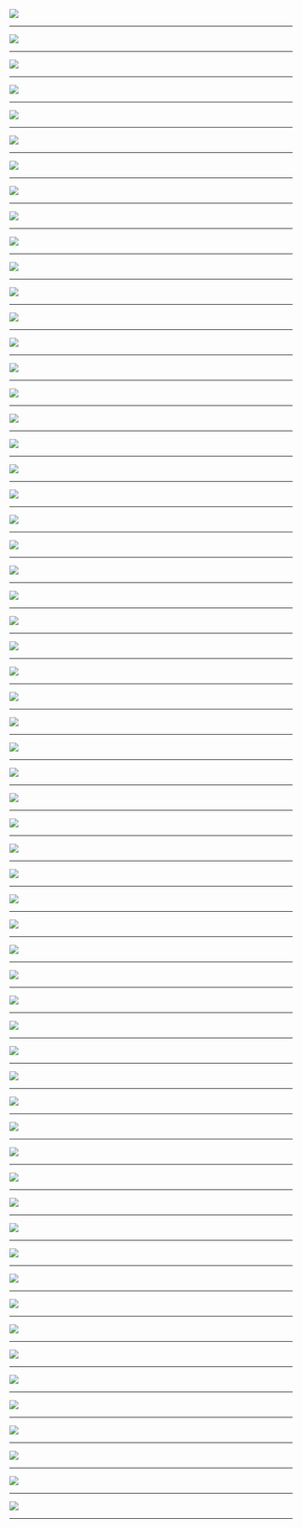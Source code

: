 

<a href='http://gfw-breaker.win/pdf/zx94-sj/p001.png'><img src='http://gfw-breaker.win/pdf/zx94-sj/p001.png'/></a>
<hr/>
<a href='http://gfw-breaker.win/pdf/zx94-sj/p002.png'><img src='http://gfw-breaker.win/pdf/zx94-sj/p002.png'/></a>
<hr/>
<a href='http://gfw-breaker.win/pdf/zx94-sj/p003.png'><img src='http://gfw-breaker.win/pdf/zx94-sj/p003.png'/></a>
<hr/>
<a href='http://gfw-breaker.win/pdf/zx94-sj/p004.png'><img src='http://gfw-breaker.win/pdf/zx94-sj/p004.png'/></a>
<hr/>
<a href='http://gfw-breaker.win/pdf/zx94-sj/p005.png'><img src='http://gfw-breaker.win/pdf/zx94-sj/p005.png'/></a>
<hr/>
<a href='http://gfw-breaker.win/pdf/zx94-sj/p006.png'><img src='http://gfw-breaker.win/pdf/zx94-sj/p006.png'/></a>
<hr/>
<a href='http://gfw-breaker.win/pdf/zx94-sj/p007.png'><img src='http://gfw-breaker.win/pdf/zx94-sj/p007.png'/></a>
<hr/>
<a href='http://gfw-breaker.win/pdf/zx94-sj/p008.png'><img src='http://gfw-breaker.win/pdf/zx94-sj/p008.png'/></a>
<hr/>
<a href='http://gfw-breaker.win/pdf/zx94-sj/p009.png'><img src='http://gfw-breaker.win/pdf/zx94-sj/p009.png'/></a>
<hr/>
<a href='http://gfw-breaker.win/pdf/zx94-sj/p010.png'><img src='http://gfw-breaker.win/pdf/zx94-sj/p010.png'/></a>
<hr/>
<a href='http://gfw-breaker.win/pdf/zx94-sj/p011.png'><img src='http://gfw-breaker.win/pdf/zx94-sj/p011.png'/></a>
<hr/>
<a href='http://gfw-breaker.win/pdf/zx94-sj/p012.png'><img src='http://gfw-breaker.win/pdf/zx94-sj/p012.png'/></a>
<hr/>
<a href='http://gfw-breaker.win/pdf/zx94-sj/p013.png'><img src='http://gfw-breaker.win/pdf/zx94-sj/p013.png'/></a>
<hr/>
<a href='http://gfw-breaker.win/pdf/zx94-sj/p014.png'><img src='http://gfw-breaker.win/pdf/zx94-sj/p014.png'/></a>
<hr/>
<a href='http://gfw-breaker.win/pdf/zx94-sj/p015.png'><img src='http://gfw-breaker.win/pdf/zx94-sj/p015.png'/></a>
<hr/>
<a href='http://gfw-breaker.win/pdf/zx94-sj/p016.png'><img src='http://gfw-breaker.win/pdf/zx94-sj/p016.png'/></a>
<hr/>
<a href='http://gfw-breaker.win/pdf/zx94-sj/p017.png'><img src='http://gfw-breaker.win/pdf/zx94-sj/p017.png'/></a>
<hr/>
<a href='http://gfw-breaker.win/pdf/zx94-sj/p018.png'><img src='http://gfw-breaker.win/pdf/zx94-sj/p018.png'/></a>
<hr/>
<a href='http://gfw-breaker.win/pdf/zx94-sj/p019.png'><img src='http://gfw-breaker.win/pdf/zx94-sj/p019.png'/></a>
<hr/>
<a href='http://gfw-breaker.win/pdf/zx94-sj/p020.png'><img src='http://gfw-breaker.win/pdf/zx94-sj/p020.png'/></a>
<hr/>
<a href='http://gfw-breaker.win/pdf/zx94-sj/p021.png'><img src='http://gfw-breaker.win/pdf/zx94-sj/p021.png'/></a>
<hr/>
<a href='http://gfw-breaker.win/pdf/zx94-sj/p022.png'><img src='http://gfw-breaker.win/pdf/zx94-sj/p022.png'/></a>
<hr/>
<a href='http://gfw-breaker.win/pdf/zx94-sj/p023.png'><img src='http://gfw-breaker.win/pdf/zx94-sj/p023.png'/></a>
<hr/>
<a href='http://gfw-breaker.win/pdf/zx94-sj/p024.png'><img src='http://gfw-breaker.win/pdf/zx94-sj/p024.png'/></a>
<hr/>
<a href='http://gfw-breaker.win/pdf/zx94-sj/p025.png'><img src='http://gfw-breaker.win/pdf/zx94-sj/p025.png'/></a>
<hr/>
<a href='http://gfw-breaker.win/pdf/zx94-sj/p026.png'><img src='http://gfw-breaker.win/pdf/zx94-sj/p026.png'/></a>
<hr/>
<a href='http://gfw-breaker.win/pdf/zx94-sj/p027.png'><img src='http://gfw-breaker.win/pdf/zx94-sj/p027.png'/></a>
<hr/>
<a href='http://gfw-breaker.win/pdf/zx94-sj/p028.png'><img src='http://gfw-breaker.win/pdf/zx94-sj/p028.png'/></a>
<hr/>
<a href='http://gfw-breaker.win/pdf/zx94-sj/p029.png'><img src='http://gfw-breaker.win/pdf/zx94-sj/p029.png'/></a>
<hr/>
<a href='http://gfw-breaker.win/pdf/zx94-sj/p030.png'><img src='http://gfw-breaker.win/pdf/zx94-sj/p030.png'/></a>
<hr/>
<a href='http://gfw-breaker.win/pdf/zx94-sj/p031.png'><img src='http://gfw-breaker.win/pdf/zx94-sj/p031.png'/></a>
<hr/>
<a href='http://gfw-breaker.win/pdf/zx94-sj/p032.png'><img src='http://gfw-breaker.win/pdf/zx94-sj/p032.png'/></a>
<hr/>
<a href='http://gfw-breaker.win/pdf/zx94-sj/p033.png'><img src='http://gfw-breaker.win/pdf/zx94-sj/p033.png'/></a>
<hr/>
<a href='http://gfw-breaker.win/pdf/zx94-sj/p034.png'><img src='http://gfw-breaker.win/pdf/zx94-sj/p034.png'/></a>
<hr/>
<a href='http://gfw-breaker.win/pdf/zx94-sj/p035.png'><img src='http://gfw-breaker.win/pdf/zx94-sj/p035.png'/></a>
<hr/>
<a href='http://gfw-breaker.win/pdf/zx94-sj/p036.png'><img src='http://gfw-breaker.win/pdf/zx94-sj/p036.png'/></a>
<hr/>
<a href='http://gfw-breaker.win/pdf/zx94-sj/p037.png'><img src='http://gfw-breaker.win/pdf/zx94-sj/p037.png'/></a>
<hr/>
<a href='http://gfw-breaker.win/pdf/zx94-sj/p038.png'><img src='http://gfw-breaker.win/pdf/zx94-sj/p038.png'/></a>
<hr/>
<a href='http://gfw-breaker.win/pdf/zx94-sj/p039.png'><img src='http://gfw-breaker.win/pdf/zx94-sj/p039.png'/></a>
<hr/>
<a href='http://gfw-breaker.win/pdf/zx94-sj/p040.png'><img src='http://gfw-breaker.win/pdf/zx94-sj/p040.png'/></a>
<hr/>
<a href='http://gfw-breaker.win/pdf/zx94-sj/p041.png'><img src='http://gfw-breaker.win/pdf/zx94-sj/p041.png'/></a>
<hr/>
<a href='http://gfw-breaker.win/pdf/zx94-sj/p042.png'><img src='http://gfw-breaker.win/pdf/zx94-sj/p042.png'/></a>
<hr/>
<a href='http://gfw-breaker.win/pdf/zx94-sj/p043.png'><img src='http://gfw-breaker.win/pdf/zx94-sj/p043.png'/></a>
<hr/>
<a href='http://gfw-breaker.win/pdf/zx94-sj/p044.png'><img src='http://gfw-breaker.win/pdf/zx94-sj/p044.png'/></a>
<hr/>
<a href='http://gfw-breaker.win/pdf/zx94-sj/p045.png'><img src='http://gfw-breaker.win/pdf/zx94-sj/p045.png'/></a>
<hr/>
<a href='http://gfw-breaker.win/pdf/zx94-sj/p046.png'><img src='http://gfw-breaker.win/pdf/zx94-sj/p046.png'/></a>
<hr/>
<a href='http://gfw-breaker.win/pdf/zx94-sj/p047.png'><img src='http://gfw-breaker.win/pdf/zx94-sj/p047.png'/></a>
<hr/>
<a href='http://gfw-breaker.win/pdf/zx94-sj/p048.png'><img src='http://gfw-breaker.win/pdf/zx94-sj/p048.png'/></a>
<hr/>
<a href='http://gfw-breaker.win/pdf/zx94-sj/p049.png'><img src='http://gfw-breaker.win/pdf/zx94-sj/p049.png'/></a>
<hr/>
<a href='http://gfw-breaker.win/pdf/zx94-sj/p050.png'><img src='http://gfw-breaker.win/pdf/zx94-sj/p050.png'/></a>
<hr/>
<a href='http://gfw-breaker.win/pdf/zx94-sj/p051.png'><img src='http://gfw-breaker.win/pdf/zx94-sj/p051.png'/></a>
<hr/>
<a href='http://gfw-breaker.win/pdf/zx94-sj/p052.png'><img src='http://gfw-breaker.win/pdf/zx94-sj/p052.png'/></a>
<hr/>
<a href='http://gfw-breaker.win/pdf/zx94-sj/p053.png'><img src='http://gfw-breaker.win/pdf/zx94-sj/p053.png'/></a>
<hr/>
<a href='http://gfw-breaker.win/pdf/zx94-sj/p054.png'><img src='http://gfw-breaker.win/pdf/zx94-sj/p054.png'/></a>
<hr/>
<a href='http://gfw-breaker.win/pdf/zx94-sj/p055.png'><img src='http://gfw-breaker.win/pdf/zx94-sj/p055.png'/></a>
<hr/>
<a href='http://gfw-breaker.win/pdf/zx94-sj/p056.png'><img src='http://gfw-breaker.win/pdf/zx94-sj/p056.png'/></a>
<hr/>
<a href='http://gfw-breaker.win/pdf/zx94-sj/p057.png'><img src='http://gfw-breaker.win/pdf/zx94-sj/p057.png'/></a>
<hr/>
<a href='http://gfw-breaker.win/pdf/zx94-sj/p058.png'><img src='http://gfw-breaker.win/pdf/zx94-sj/p058.png'/></a>
<hr/>
<a href='http://gfw-breaker.win/pdf/zx94-sj/p059.png'><img src='http://gfw-breaker.win/pdf/zx94-sj/p059.png'/></a>
<hr/>
<a href='http://gfw-breaker.win/pdf/zx94-sj/p060.png'><img src='http://gfw-breaker.win/pdf/zx94-sj/p060.png'/></a>
<hr/>
